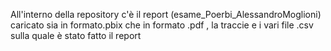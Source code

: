 All'interno della repository c'è il report (esame_Poerbi_AlessandroMoglioni) caricato sia in formato.pbix che in formato .pdf , la traccie e i vari file .csv sulla quale è stato fatto il report

